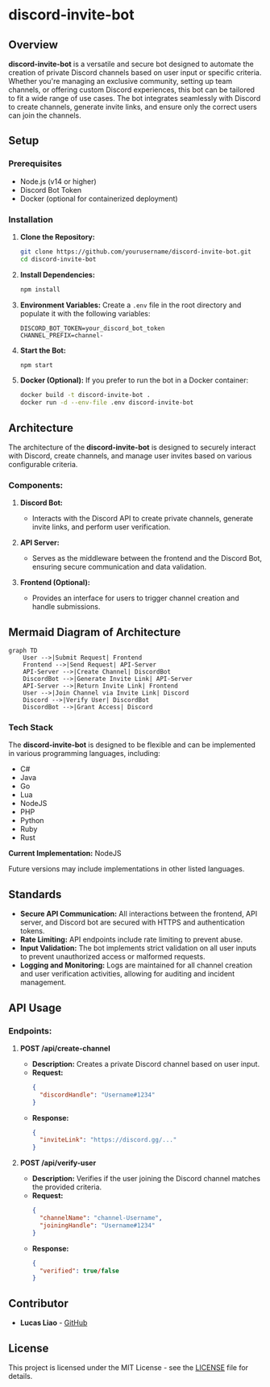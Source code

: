 # discord-invite-bot

## Overview
**discord-invite-bot** is a versatile and secure bot designed to automate the creation of private Discord channels based on user input or specific criteria. Whether you're managing an exclusive community, setting up team channels, or offering custom Discord experiences, this bot can be tailored to fit a wide range of use cases. The bot integrates seamlessly with Discord to create channels, generate invite links, and ensure only the correct users can join the channels.

## Setup

### Prerequisites
- Node.js (v14 or higher)
- Discord Bot Token
- Docker (optional for containerized deployment)

### Installation
1. **Clone the Repository:**
   ```bash
   git clone https://github.com/yourusername/discord-invite-bot.git
   cd discord-invite-bot
   ```

2. **Install Dependencies:**
   ```bash
   npm install
   ```

3. **Environment Variables:**
   Create a `.env` file in the root directory and populate it with the following variables:
   ```env
   DISCORD_BOT_TOKEN=your_discord_bot_token
   CHANNEL_PREFIX=channel-
   ```

4. **Start the Bot:**
   ```bash
   npm start
   ```

5. **Docker (Optional):**
   If you prefer to run the bot in a Docker container:
   ```bash
   docker build -t discord-invite-bot .
   docker run -d --env-file .env discord-invite-bot
   ```

## Architecture

The architecture of the **discord-invite-bot** is designed to securely interact with Discord, create channels, and manage user invites based on various configurable criteria.

### Components:
1. **Discord Bot:**
   - Interacts with the Discord API to create private channels, generate invite links, and perform user verification.
   
2. **API Server:**
   - Serves as the middleware between the frontend and the Discord Bot, ensuring secure communication and data validation.
   
3. **Frontend (Optional):**
   - Provides an interface for users to trigger channel creation and handle submissions.

## Mermaid Diagram of Architecture

```mermaid
graph TD
    User -->|Submit Request| Frontend
    Frontend -->|Send Request| API-Server
    API-Server -->|Create Channel| DiscordBot
    DiscordBot -->|Generate Invite Link| API-Server
    API-Server -->|Return Invite Link| Frontend
    User -->|Join Channel via Invite Link| Discord
    Discord -->|Verify User| DiscordBot
    DiscordBot -->|Grant Access| Discord
```

### Tech Stack

The **discord-invite-bot** is designed to be flexible and can be implemented in various programming languages, including:

- C#
- Java
- Go
- Lua
- NodeJS
- PHP
- Python
- Ruby
- Rust

**Current Implementation:** NodeJS

Future versions may include implementations in other listed languages.

## Standards

- **Secure API Communication:** All interactions between the frontend, API server, and Discord bot are secured with HTTPS and authentication tokens.
- **Rate Limiting:** API endpoints include rate limiting to prevent abuse.
- **Input Validation:** The bot implements strict validation on all user inputs to prevent unauthorized access or malformed requests.
- **Logging and Monitoring:** Logs are maintained for all channel creation and user verification activities, allowing for auditing and incident management.

## API Usage

### Endpoints:

1. **POST /api/create-channel**
   - **Description:** Creates a private Discord channel based on user input.
   - **Request:** 
     ```json
     {
       "discordHandle": "Username#1234"
     }
     ```
   - **Response:**
     ```json
     {
       "inviteLink": "https://discord.gg/..."
     }
     ```

2. **POST /api/verify-user**
   - **Description:** Verifies if the user joining the Discord channel matches the provided criteria.
   - **Request:** 
     ```json
     {
       "channelName": "channel-Username",
       "joiningHandle": "Username#1234"
     }
     ```
   - **Response:**
     ```json
     {
       "verified": true/false
     }
     ```

## Contributor

- **Lucas Liao** - [GitHub](https://github.com/yourusername)

## License

This project is licensed under the MIT License - see the [LICENSE](LICENSE) file for details.
